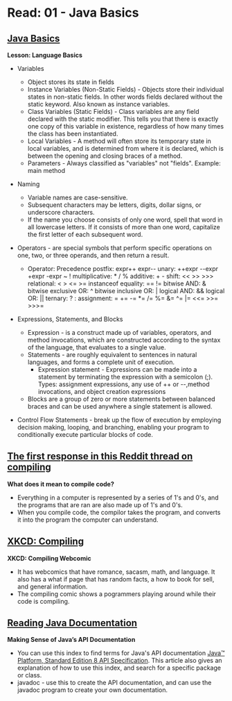 # Read: 01 - Java Basics

## [Java Basics](https://docs.oracle.com/javase/tutorial/java/nutsandbolts/index.html)

**Lesson: Language Basics**
* Variables 
  - Object stores its state in fields
  - Instance Variables (Non-Static Fields) - Objects store their individual states in non-static fields. In other words fields declared without the static keyword. Also known as instance variables.
  - Class Variables (Static Fields) - Class variables are any field declared with the static modifier. This tells you that there is exactly one copy of this variable in existence, regardless of how many times the class has been instantiated. 
  - Local Variables - A method will often store its temporary state in local variables, and is determined from where it is declared, which is between the opening and closing braces of a method.
  - Parameters - Always classified as "variables" not "fields". Example: main method
* Naming
  - Variable names are case-sensitive. 
  - Subsequent characters may be letters, digits, dollar signs, or underscore characters. 
  - If the name you choose consists of only one word, spell that word in all lowercase letters. If it consists of more than one word, capitalize the first letter of each subsequent word. 
  
* Operators - are special symbols that perform specific operations on one, two, or three operands, and then return a result.
  - Operator: Precedence
    postfix: 	expr++ expr--
    unary: 	++expr --expr +expr -expr ~ !
    multiplicative:	* / % 
    additive:	+ -
    shift:	<< >> >>>
    relational:	< > <= >= instanceof
    equality:	== !=
    bitwise AND:	&
    bitwise exclusive OR:	^
    bitwise inclusive OR:	|
    logical AND:	&&
    logical OR:	||
    ternary:	? :
    assignment:	= += -= *= /= %= &= ^= |= <<= >>= >>>=

* Expressions, Statements, and Blocks
  - Expression - is a construct made up of variables, operators, and method invocations, which are constructed according to the syntax of the language, that evaluates to a single value. 
  - Statements - are roughly equivalent to sentences in natural languages, and forms a complete unit of execution. 
    * Expression statement - Expressions can be made into a statement by terminating the expression with a semicolon (;). Types: assignment expressions, any use of ++ or --,method invocations, and object creation expressions
  - Blocks are a group of zero or more statements between balanced braces and can be used anywhere a single statement is allowed. 

* Control Flow Statements - break up the flow of execution by employing decision making, looping, and branching, enabling your program to conditionally execute particular blocks of code. 

## [The first response in this Reddit thread on compiling](https://www.reddit.com/r/explainlikeimfive/comments/233dq5/eli5_what_does_it_mean_to_compile_code/)

**What does it mean to compile code?**
* Everything in a computer is represented by a series of 1's and 0's, and the programs that are ran are also made up of 1's and 0's.
* When you compile code, the compilor takes the program, and converts it into the program the computer can understand.

## [XKCD: Compiling](https://xkcd.com/303/)

**XKCD: Compiling Webcomic**
* It has webcomics that have romance, sacasm, math, and language. It also has a what if page that has random facts, a how to book for sell, and general information.
* The compiling comic shows a pogrammers playing around while their code is compiling.

## [Reading Java Documentation](https://www.dummies.com/programming/java/making-sense-of-javas-api-documentation/)

**Making Sense of Java’s API Documentation**
* You can use this index to find terms for Java's API documentation [Java™ Platform, Standard Edition 8
API Specification](https://docs.oracle.com/javase/8/docs/api/). This article also gives an explanation of how to use this index, and search for a specific package or class. 
* javadoc - use this to create the API documentation, and can use the javadoc program to create your own documentation. 
